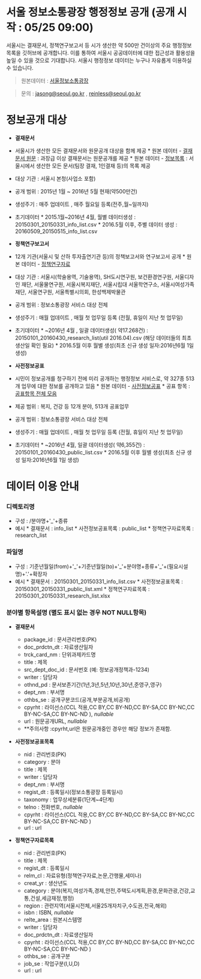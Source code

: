 # 서울 정보소통광장 행정정보 공개 (공개 시작 : 05/25 09:00)
서울시는 결재문서, 정책연구보고서 등 시가 생산한 약 500만 건이상의 주요 행정정보 목록을 깃허브에 공개합니다. 이를 통하여 서울시 공공데이터에 대한 접근성과 활용성을 높일 수 있을 것으로 기대합니다. 
서울시 행정정보 데이터는 누구나 자유롭게 이용하실 수 있습니다. 
 
> 원본데이터 : [서울정보소통광장](http://opengov.seoul.go.kr)

> 문의 : jasong@seoul.go.kr , reinless@seoul.go.kr
 
  
# 정보공개 대상
* **결재문서**
 * 서울시가 생산한 모든 결재문서와 원문공개 대상을 함께 제공
		* 원본 데이터 - [결재문서 원문](http://opengov.seoul.go.kr/sanction) : 과장급 이상 결재문서는 원문공개를 제공 
		* 원본 데이터 - [정보목록](http://opengov.seoul.go.kr/info) : 서울시에서 생산한 모든 문서(팀장 결재, 1인결재 등)의 목록 제공
 * 대상 기관 : 서울시 본청(사업소 포함)
 * 공개 범위 : 2015년 1월 ~ 2016년 5월 현재(약500만건)
 * 생성주기 : 매주 업데이트 , 매주 월요일 등록(전주,월~일까지)
 * 초기데이터
		* 2015.1월~2016년 4월, 월별 데이터생성 : 20150301_20150331_info_list.csv 
		* 2016.5월 이후, 주별 데이터 생성 : 20160509_20150515_info_list.csv 

* **정책연구보고서**
 * 12개 기관(서울시 및 산하 투자출연기관 등)의 정책보고서와 연구보고서 공개 
		* 원본 데이터 - [정책연구자료](http://opengov.seoul.go.kr/research)
 * 대상 기관 : 서울시(학술용역, 기술용역), SH도시연구원, 보건환경연구원, 서울디자인 재단, 서울물연구원, 서울시복지재단, 서울시립대 서울학연구소, 서울시여성가족재단, 서울연구원, 서울특별시의회, 한성백제박물관
 * 공개 범위 : 정보소통광장 서비스 대상 전체
 * 생성주기 : 매월 업데이트 , 매월 첫 업무일 등록 (전월, 휴일이 지난 첫 업무일)
 * 초기데이터
		* ~2016년 4월 , 일괄 데이터생성( 약17.268건) : 20150101_20160430_research_list(util 2016.04).csv (해당 데이터들의 최초 생산일 확인 필요) 
		* 2016.5월 이후 월별 생성(최초 신규 생성 일자:2016년6월 1일 생성)

* **사전정보공표**
 * 시민이 정보공개를 청구하기 전에 미리 공개하는 행정정보 서비스로, 약 327종 513개 업무에 대한 정보를 공개하고 있음
		* 원본 데이터 - [사전정보공표](http://opengov.seoul.go.kr/public/list)
		* 공표 항목 : [공표항목 전체 모음](http://opengov.seoul.go.kr/public/category)
 * 제공 범위 : 복지, 건강 등 12개 분야, 513개 공표업무
 * 공개 범위 : 정보소통광장 서비스 대상 전체
 * 생성주기 : 매월 업데이트 , 매월 첫 업무일 등록 (전월, 휴일이 지난 첫 업무일)
 * 초기데이터
		* ~2016년 4월, 일괄 데이터생성( 약6,355건) : 20150101_20160430_public_list.csv
		* 2016.5월 이후 월별 생성(최초 신규 생성 일자:2016년6월 1일 생성)
 

# 데이터 이용 안내
### 디렉토리명 
 * 구성 : /분야명+'_'+종류  
 * 예시
		* 결재문서 : info_list
		* 사전정보공표목록  : public_list
		* 정책연구자료목록  : research_list
 
 
### 파일명          
 * 구성 : 기준년월일(from)+'\_'+기준년월일(to)+'\_'+분야명+종류+'\_'+(필요시설명)+'.'+확장자
 * 예시
		* 결재문서 : 20150301_20150331_info_list.csv 
		* 사전정보공표목록 : 20150301_20150331_public_list.xml
		* 정책연구자료목록 : 20150301_20150331_research_list.xlsx
 
 
### 분야별 항목설명 (별도 표시 없는 경우 NOT NULL항목)
 * **결재문서**
	* package_id      : 문서관리번호(PK)
	* doc_prdctn_dt   : 자료생산일자
	* trck_card_nm    : 단위과제카드명
	* title           : 제목
	* src_dept_doc_id : 문서번호 (예: 정보공개정책과-1234)
	* writer          : 담당자
	* othnd_pd        : 문서보존기간(1년,3년,5년,10년,30년,준영구,영구)
	* dept_nm         : 부서명
	* othbs_se        : 공개구분코드(공개,부분공개,비공개)
	* cpyrht          : 라이선스(CCL 적용,CC BY,CC BY-ND,CC BY-SA,CC BY-NC,CC BY-NC-SA,CC BY-NC-ND ), *nullable*
	* url             : 원문공개URL, *nullable*
	* **주의사항 :cpyrht,url은 원문공개중인 경우만 해당 정보가 존재함. 
 
 
 * **사전정보공표목록**
	* nid             : 관리번호(PK)
	* category        : 분야
	* title           : 제목
	* writer          : 담당자
	* dept_nm         : 부서명
	* regist_dt       : 등록일시(정보소통광장 등록일시)
	* taxonomy        : 업무상세분류(1단계~4단계)
	* telno           : 전화번호, *nullable*
	* cpyrht          : 라이선스(CCL 적용,CC BY,CC BY-ND,CC BY-SA,CC BY-NC,CC BY-NC-SA,CC BY-NC-ND )
	* url             : url
 
 
 * **정책연구자료목록**
	* nid             : 관리번호(PK)
	* title           : 제목
	* regist_dt       : 등록일시
	* relm_cl         : 자료유형(정책연구자료,논문,간행물,세미나) 
	* creat_yr        : 생산년도
	* category        : 분야(복지,여성가족,경제,안전,주택도시계획,환경,문화관광,건강,교통,건설,세금재정,행정)
	* region          : 관련지역(서울시전체,서울25개자치구,수도권,전국,해외)
	* isbn            : ISBN, *nullable*
	* relte_area      : 원본시스템명
	* writer          : 담당자
	* doc_prdctn_dt   : 자료생산일자
	* cpyrht          : 라이선스(CCL 적용,CC BY,CC BY-ND,CC BY-SA,CC BY-NC,CC BY-NC-SA,CC BY-NC-ND )
	* othbs_se        : 공개구분
	* job_se          : 작업구분(I,U,D)
	* url             : url
 
 

